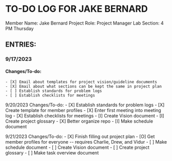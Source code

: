 # TO-DO LOG FOR JAKE BERNARD
Member Name: Jake Bernard
Project Role: Project Manager
Lab Section: 4 PM Thursday 


## ENTRIES:
  ### 9/17/2023
  #### Changes/To-do:
	- [X] Email about templates for project vision/guideline documents
	- [X] Email about what sections can be kept the same in project plan
	- [ ] Establish standards for problem logs
	- [ ] Establish checklists for meetings

  9/20/2023
  Changes/To-do:
	- [X] Establish standards for problem logs
	- [X] Create template for member profiles
	- [X] Enter first meeting into meeting log
	- [X] Establish checklists for meetings
	- [I] Create Vision document
	- [I] Create project glossary
	- [X] Better organize repo
	- [I] Make schedule document
	
  9/21/2023
  Changes/To-do:
	- [X] Finish filling out project plan
	- [O] Get member profiles for everyone -- requires Charlie, Drew, and Vidur
	- [ ] Make schedule document
	- [ ] Create Vision document
	- [ ] Create project glossary
	- [ ] Make task overview document
	
